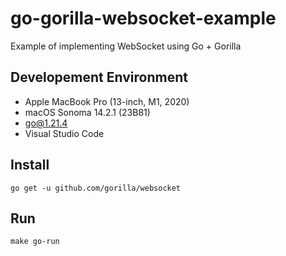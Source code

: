 # go-gorilla-websocket-example

Example of implementing WebSocket using Go + Gorilla

## Developement Environment

* Apple MacBook Pro (13-inch, M1, 2020)
* macOS Sonoma 14.2.1 (23B81)
* go@1.21.4
* Visual Studio Code

## Install

```shell
go get -u github.com/gorilla/websocket
```

## Run

```shell
make go-run
```
